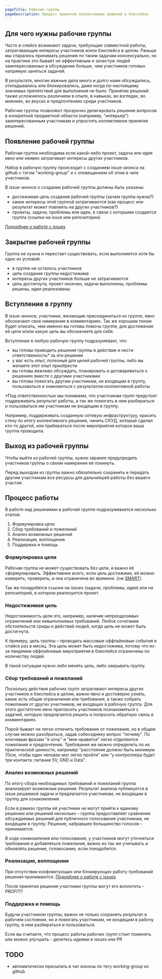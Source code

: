```yaml
---
pageTitle: Рабочие группы
pageDescription: Процесс принятия коллективных решений в бэкспейсе
---
```


## Для чего нужны рабочие группы

Часто в спейсе возникают задачи, требующие совместной работы, затрагивающие интересы участников и/или бэкспейса в целом. Раньше мы старались принимать решения по таким задачам консенсуально, но на практике это бывает не эффективным и зачастую людей заинтересованных в обсуждении больше, чем участников готовых напрямую заняться задачей.

В результате, многие важные дела много и долго нами обсуждались, откладывались или блокировались, даже когда по-настоящему значимых препятствий для выполнения не было. Принятие решений также усложнялось различием в опыте, в навыках, во взглядах, во мнениях, во вкусах и предпочтениях среди участников.

Рабочие группы позволяют прозрачно делегировать решение вопросов в конкретной предметной области (например, "интерьер") заинтересованным участникам и упростить коллективное принятие решений.

## Появление рабочей группы

Рабочая группа необходима если какой-либо проект, задача или идея явно или неявно затрагивает интересы других участников.

Набор в рабочую группу происходит с созданием issue-анонса на github с тэгом "working-group" и с оповещением об этом в чате участников.

В issue-анонсе о создании рабочей группы должны быть указаны:

- достижимая цель создания рабочей группы (зачем группа нужна?)
- какие интересы этой группой затрагиваются (как процесс или результат может повлиять на других участников?)
- проекты, задачи, проблемы или идеи, в связи с которыми создается группа (ссылки на issue или репозитории)

[Подорбнее о работе с issues](./issue-rules.md)

## Закрытие рабочей группы

Группа не нужна и перестает существовать, если выполняется хотя бы одно из условий:

- в группе не осталось участников
- цель создания группы недостижима
- интересы других участников больше не затрагиваются
- цель достигнута, проект окончен, задачи выполнены, проблемы решены, идеи реализованы
 
## Вступление в группу

В issue-анонсе, участники, желающие присоединиться ко группе, явно обозначают свое намерение в комментариях. Так же хорошим тоном будет описать, чем именно вы готовы помочь группе, для достижения её цели и/или какую цель вы обозначаете для себя.

Вступление в любую рабочую группу подразумевает, что:

- вы готовы приводить решения группы в действие и нести ответственность* за эти решения
- у вас есть опыт, полезный для целей рабочей группы, либо вы желаете этот опыт приобрести
- вы готовы вежливо обсуждать, планировать и договариваться о решениях вместе с другими участниками
- вы готовы помогать другим участникам, не входящим в группу, пользоваться и знакомиться с результатом коллективной работы

*Под ответственностью мы понимаем, что участникам групп предстоит поддерживать результат работы, а так же помогать в нем разбираться и пользоваться им участникам не входящим в группу.

Например, поддерживать созданную сетевую инфраструктуру, красить стену по итогу коллективного решения, чинить СКУД, который сделал кто-то другой, или прибираться после мероприятия которое ваша группа проводила.

## Выход из рабочей группы

Чтобы выйти из рабочей группы, нужно заранее предупредить участников группы о своем намерении её покинуть.

Перед выходом из группы важно обязательно сохранить и передать другим участникам все ресурсы для дальнейшей работы без вашего участия.

## Процесс работы

В работе над решениями в рабочей группе подразумевается несколько этапов:

1. Формулировка цели
2. Сбор требований и пожеланий
3. Анализ возможных решений
4. Реализация, воплощение
5. Поддержка и помощь

### Формулировка цели

Рабочая группа не может существовать без цели, и важно её сформулировать. Эффективнее всего, если цель достижима, её можно измерить, проверить, и она ограничена во времени. (см [SMART](https://ru.wikipedia.org/wiki/SMART))

Так же понадобятся ссылки на issues (задачи, проблемы, идеи) или на репозиторий, в котором реализуется проект.

### Недостижимая цель

Недостижимость цели это, например, наличие непреодолимых ограничений или невыполнимых требований. Любое сочетание обстоятельств среды и действий людей, когда цель не может быть достигнута.

К примеру, цель группы – проводить массовые оффлайновые события в спэйсе раз в месяц. Эта цель может быть недостижима, потому что из-за пандемии оффлайновые мероприятия в бэкспейсе ограничены по количеству людей.

В такой ситуации нужно либо менять цель, либо закрывать группу.

### Сбор требований и пожеланий

Поскольку действия рабочих групп затрагивают интересы других участников и бэкспейса в целом, важно явно и достоверно узнать, какие есть общие ограничения или требования, а также собрать пожелания от других участников, не входящих в рабочую группу. Для этого достаточно явно пригласить участников познакомиться с задачей, которую предлагается решить и попросить обратную связь в комментариях. 

Порой бывает не легко отличить требование от пожелания, но в общем случае можно разобраться, задав собеседнику вопрос "почему". По ключевым фразам "я хочу" и "мне нравится" легко отделяются пожелания и предпочтения. Требования же можно определить по их практической ценности, например "расстояние должно быть минимум 70см, чтобы один человек мог легко пройти" или "у контроллера будет три контакта: питание 5V, GND и Data". 

### Анализ возможных решений

По итогу сбора необходимых требований и пожеланий группа анализирует возможные решения. Результат анализа публикуется в issue решаемой задачи и предлагается участникам, не входящим в группу для ознакомления.

Если в рамках группы её участники не могут прийти к единому решению или решений несколько – группа предоставляет сравнение обсуждаемых решений для публичного голосования участникам, не входящим в группу. Решение, набравшее большинство голосов – принимается.

В ходе ознакомления или голосования, у участников могут уточняться требования и добавляться пожелания, важно их так же учитывать и обновлять решение, головосание, если понадобится.

### Реализация, воплощение

При отсутствии конфликтующих или блокирующих работу требований решения принимаются. [Подорбнее о работе с issues](./issue-rules.md)

После принятия решения участники группы могут его воплотить – *PROFIT!!*

### Поддержка и помощь

Будучи участником группы, важно не только сохранять результат в рабочем состоянии, но и помогать участникам, не входящим в рабочу группу, в нем разбираться и пользоваться.

Если вы считаете, что процесс работы рабочих групп стоит поменять или можно улучшить - делитесь идеями в issues или PR  


## TODO
- автоматически присылать в чат анонсы по тегу working-group из github


